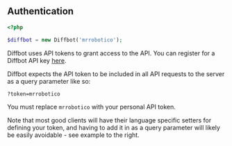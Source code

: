 ## Authentication

```php
<?php

$diffbot = new Diffbot('mrrobotico');
```


Diffbot uses API tokens to grant access to the API. You can register for a Diffbot API key [here](https://www.diffbot.com/plans/trial).



Diffbot expects the API token to be included in all API requests to the server as a query parameter like so:

`?token=mrrobotico`

<aside class="notice">
You must replace <code>mrrobotico</code> with your personal API token.
</aside>

Note that most good clients will have their language specific setters for defining your token, and having to add it in as a query parameter will likely be easily avoidable - see example to the right.